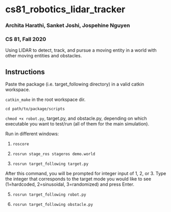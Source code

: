 # cs81_robotics_lidar_tracker

### Archita Harathi, Sanket Joshi, Jospehine Nguyen 
### CS 81, Fall 2020 

Using LIDAR to detect, track, and pursue a moving entity in a world with other moving entities and obstacles.

## Instructions
Paste the package (i.e. target_following directory) in a valid catkin workspace.

`catkin_make` in the root workspace dir.

`cd path/to/package/scripts`

`chmod +x robot.py`, target.py, and obstacle.py, depending on which executable you want to test/run (all of them for the main simulation).

Run in different windows:

1. `roscore`

2. `rosrun stage_ros stageros demo.world`

4. `rosrun target_following target.py`

After this command, you will be prompted for integer input of 1, 2, or 3. Type the integer that corresponds to the target mode you would like to see (1=hardcoded, 2=sinusoidal, 3=randomized) and press Enter.

5. `rosrun target_following robot.py`

6. `rosrun target_following obstacle.py`
